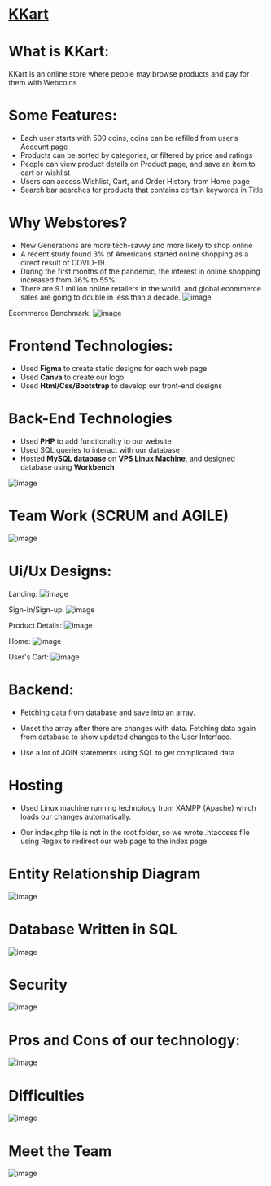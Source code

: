 # [KKart](http://kzookart.com)

# What is KKart:

KKart is an online store where people may browse products and pay for them with Webcoins

# Some Features:

- Each user starts with 500 coins, coins can be refilled from user’s Account page
- Products can be sorted by categories, or  filtered by price and ratings
- People can view product details on Product page, and save an item to cart or wishlist
- Users can access Wishlist, Cart, and Order History from Home page 
- Search bar searches for products that contains certain keywords in Title

# Why Webstores?

- New Generations are more tech-savvy and more likely to shop online
- A recent study found 3% of Americans started online shopping as a direct result of COVID-19.
- During the first months of the pandemic, the interest in online shopping increased from 36% to 55%
- There are 9.1 million online retailers in the world, and global ecommerce sales are going to double in less than a decade.
![image](https://user-images.githubusercontent.com/75138396/221350612-b1474eab-7ac2-459b-819c-11c838af9dac.png)

Ecommerce Benchmark:
![image](https://user-images.githubusercontent.com/75138396/221350627-2c18551b-ce85-49b3-b1bd-9d85a4f9a1ef.png)



# Frontend Technologies:
- Used **Figma** to create static designs for each web page
- Used **Canva** to create our logo
- Used **Html/Css/Bootstrap** to develop our front-end designs

# Back-End Technologies
- Used **PHP** to add functionality to our website
- Used SQL queries to interact with our database
- Hosted **MySQL database** on **VPS Linux Machine**, and designed database using **Workbench**

![image](https://user-images.githubusercontent.com/75138396/221350940-6dc87509-7193-4291-9975-47dabc615c8c.png)


# Team Work (SCRUM and AGILE) 
![image](https://user-images.githubusercontent.com/75138396/221350673-7eecc662-1474-4f42-8e92-f72e2ccd27b8.png)


# Ui/Ux Designs:

Landing:
![image](https://user-images.githubusercontent.com/75138396/221350718-4bd0c5ed-49c9-4d83-a8be-a82b44373e71.png)

Sign-In/Sign-up:
![image](https://user-images.githubusercontent.com/75138396/221350740-87450700-364b-4f29-ad71-14f335f8b183.png)

Product Details:
![image](https://user-images.githubusercontent.com/75138396/221350750-8b293571-ec7b-4c7e-8089-4c57c0a5a224.png)

Home:
![image](https://user-images.githubusercontent.com/75138396/221350799-b1facff2-6deb-495a-bb7b-8aeaf9dcdf93.png)


User's Cart:
![image](https://user-images.githubusercontent.com/75138396/221350816-134faf7d-a4b7-4f47-b9ce-10a18dd21907.png)

# Backend:

- Fetching data from database and save into an array.

- Unset the array after there are changes with data. Fetching data again from database to show updated changes to the User Interface.

- Use a lot of JOIN statements using SQL to get complicated data

# Hosting

- Used Linux machine running technology from XAMPP (Apache) which loads our changes automatically. 

- Our index.php file is not in the root folder, so we wrote .htaccess file using Regex to redirect our web page to the index page. 

# Entity Relationship Diagram
![image](https://user-images.githubusercontent.com/75138396/221350894-0885837b-4472-43f1-bba3-25f6c1fd3e37.png)

# Database Written in SQL
![image](https://user-images.githubusercontent.com/75138396/221350907-4f3dab15-dfe1-4c9d-a448-eef514da2ca9.png)

# Security
![image](https://user-images.githubusercontent.com/75138396/221350927-1d73a86c-1637-47fe-853d-037ac4734f8e.png)

# Pros and Cons of our technology:
![image](https://user-images.githubusercontent.com/75138396/221350986-fbc805ec-0b12-43a6-a4e3-80b0524b79f4.png)

# Difficulties
![image](https://user-images.githubusercontent.com/75138396/221350994-dca622b4-23d7-45f2-ba4b-e0517f36815d.png)

# Meet the Team
![image](https://user-images.githubusercontent.com/75138396/221350532-fb8e2c33-04e6-47fd-bb2f-202dc04f3cff.png)




